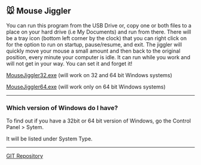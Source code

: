 ## :mouse: Mouse Jiggler

You can run this program  from the USB Drive or, copy one or both files to a place on your hard drive (i.e My Documents) and run from there. There will be a tray icon (bottom  left corner by the clock) that you can right click on for the option to run on startup, pause/resume, and exit. The jiggler will quickly move your mouse a small amount and then back to the original position, every minute your computer is idle. It can run while you work and will not get in your way. You can set it and forget it!

[MouseJiggler32.exe](https://github.com/stevereich/mousejiggler/raw/master/MouseJiggler32.exe) (will work on 32 and 64 bit Windows systems)

[MouseJiggler64.exe](https://github.com/stevereich/mousejiggler/raw/master/MouseJiggler64.exe) (will work only on 64 bit Windows systems)

---

### Which version of Windows do I have?
To find out if you have a 32bit or 64 bit version of Windows, go the Control Panel > Sytem.

It will be listed under System Type.

---

[GIT Repository](https://github.com/stevereich/mousejiggler)


